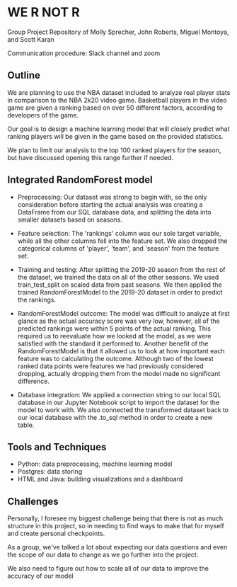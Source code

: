 # WE R NOT R
 Group Project Repository of Molly Sprecher, John Roberts, Miguel Montoya, and Scott Karan
 
 Communication procedure: Slack channel and zoom
 
 ## Outline 
 
We are planning to use the NBA dataset included to analyze real player stats in comparison to the NBA 2k20 video game. Basketball players in the video game are given a ranking based on over 50 different factors, according to developers of the game. 
 
Our goal is to design a machine learning model that will closely predict what ranking players will be given in the game based on the provided statistics. 

We plan to limit our analysis to the top 100 ranked players for the season, but have discussed opening this range further if needed. 

## Integrated RandomForest model 

* Preprocessing: Our dataset was strong to begin with, so the only consideration before starting the actual analysis was creating a DataFrame from our SQL database data, and splitting the data into smaller datasets based on seasons. 

* Feature selection: The 'rankings' column was our sole target variable, while all the other columns fell into the feature set. We also dropped the categorical columns of 'player', 'team', and 'season' from the feature set.

* Training and testing: After splitting the 2019-20 season from the rest of the dataset, we trained the data on all of the other seasons. We used train_test_split on scaled data from past seasons. We then applied the trained RandomForestModel to the 2019-20 dataset in order to predict the rankings. 

* RandomForestModel outcome: The model was difficult to analyze at first glance as the actual accuracy score was very low, however, all of the predicted rankings were within 5 points of the actual ranking. This required us to reevaluate how we looked at the model, as we were satisfied with the standard it performed to. Another benefit of the RandomForestModel is that it allowed us to look at how important each feature was to calculating the outcome. Although two of the lowest ranked data points were features we had previously considered dropping, actually dropping them from the model made no significant difference. 

* Database integration: We applied a connection string to our local SQL database in our Jupyter Notebook script to import the dataset for the model to work with. We also connected the transformed dataset back to our local database with the .to_sql method in order to create a new table. 


## Tools and Techniques

* Python: data preprocessing, machine learning model 
* Postgres: data storing
* HTML and Java: building visualizations and a dashboard 

## Challenges 

Personally, I foresee my biggest challenge being that there is not as much structure in this project, so in needing to find ways to make that for myself and create personal checkpoints. 

As a group, we've talked a lot about expecting our data questions and even the scope of our data to change as we go further into the project. 

We also need to figure out how to scale all of our data to improve the accuracy of our model
